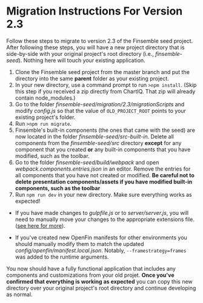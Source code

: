 # Migration Instructions For Version 2.3
Follow these steps to migrate to version 2.3 of the Finsemble seed project. After following these steps, you will have a new project directory that is side-by-side with your original project's root directory (i.e., *finsemble-seed*). Nothing here will touch your existing application.

1. Clone the Finsemble seed project from the master branch and put the directory into the same **parent** folder as your existing project.
2. In your new directory, use a command prompt to run `>npm install`. (Skip this step if you received a zip directly from ChartIQ. That zip will already contain node_modules.)
3. Go to the folder *finsemble-seed/migration/2.3/migrationScripts* and modify *config.js* so that the value of `OLD_PROJECT_ROOT` points to your existing project's folder.
4. Run `>npm run migrate`.
5. Finsemble's built-in components (the ones that came with the seed) are now located in the folder *finsemble-seed/src-built-in*. Delete all components from the *finsemble-seed/src* directory **except** for any component that you created **or** any built-in components that you have modified, such as the toolbar.
6. Go to the folder *finsemble-seed/build/webpack* and open *webpack.components.entries.json* in an editor. Remove the entries for all components that you have not created or modified. **Be careful not to delete presentation components/assets if you have modified built-in components, such as the toolbar**
7. Run `npm run dev` in your new directory. Make sure everything works as expected! 


* If you have made changes to _gulpfile.js_ or to _server/server.js_, you will need to manually move your changes to the appropriate extensions file. ([see here for more](../../README.md)).

* If you've created new OpenFin manifests for other environments you should manually modify them to match the updated *config/openfin/manifest.local.json*. Notably, `--framestrategy=frames` was added to the runtime arguments. 

You now should have a fully functional application that includes any components and customizations from your old projet. **Once you've confirmed that everything is working as expected** you can copy this new directory over your original project's root directory and continue developing as normal.
